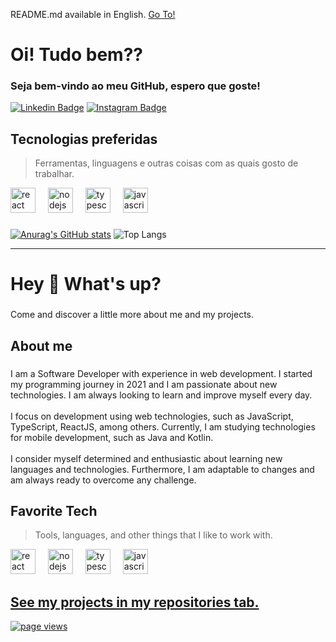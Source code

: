 <p>README.md available in English. <a href="#hey--whats-up">Go To!</a></p>

<h1 align="left">Oi! Tudo bem??</h1>
<h3 align="left">Seja bem-vindo ao meu GitHub, espero que goste!</h3>

[![Linkedin Badge](https://img.shields.io/badge/-LinkedIn-0e76a8?style=flat-square&logo=Linkedin&logoColor=white)](https://linkedin.com/in/guilherme-da-invencao-santos-556497282)
[![Instagram Badge](https://img.shields.io/badge/-Instagram-e4405f?style=flat-square&logo=Instagram&logoColor=white)](https://instagram.com/invencaodev/)

<h2 align="left" id="macropower-tech">Tecnologias preferidas</h2>

> Ferramentas, linguagens e outras coisas com as quais gosto de trabalhar.

<div align="left">
  <img src="https://cdn.jsdelivr.net/gh/devicons/devicon/icons/react/react-original.svg" height="40" alt="react logo"  />
  <img width="12" />
  <img src="https://cdn.jsdelivr.net/gh/devicons/devicon/icons/nodejs/nodejs-original.svg" height="40" alt="nodejs logo"  />
  <img width="12" />
  <img src="https://cdn.jsdelivr.net/gh/devicons/devicon/icons/typescript/typescript-original.svg" height="40" alt="typescript logo"  />
  <img width="12" />
  <img src="https://cdn.jsdelivr.net/gh/devicons/devicon/icons/javascript/javascript-original.svg" height="40" alt="javascript logo"  />
</div>

###
[![Anurag's GitHub stats](https://github-readme-stats.vercel.app/api?username=invencaosts)](https://github.com/anuraghazra/github-readme-stats)
![Top Langs](https://github-readme-stats.vercel.app/api/top-langs/?username=invencaosts&layout=compact)

---

<h1 align="left">Hey 👋 What's up?</h1>

###

<p align="left">Come and discover a little more about me and my projects.</p>

###

<h2 align="left">About me</h2>

###

<p align="left">I am a Software Developer with experience in web development. I started my programming journey in 2021 and I am passionate about new technologies. I am always looking to learn and improve myself every day.<br><br>I focus on development using web technologies, such as JavaScript, TypeScript, ReactJS, among others. Currently, I am studying technologies for mobile development, such as Java and Kotlin.<br><br>I consider myself determined and enthusiastic about learning new languages ​​and technologies. Furthermore, I am adaptable to changes and am always ready to overcome any challenge.</p>

###

<h2 align="left" id="macropower-tech">Favorite Tech</h2>

> Tools, languages, and other things that I like to work with.

<div align="left">
  <img src="https://cdn.jsdelivr.net/gh/devicons/devicon/icons/react/react-original.svg" height="40" alt="react logo"  />
  <img width="12" />
  <img src="https://cdn.jsdelivr.net/gh/devicons/devicon/icons/nodejs/nodejs-original.svg" height="40" alt="nodejs logo"  />
  <img width="12" />
  <img src="https://cdn.jsdelivr.net/gh/devicons/devicon/icons/typescript/typescript-original.svg" height="40" alt="typescript logo"  />
  <img width="12" />
  <img src="https://cdn.jsdelivr.net/gh/devicons/devicon/icons/javascript/javascript-original.svg" height="40" alt="javascript logo"  />
</div>

###

<h2 align="left"> <a href="https://github.com/invencaosts?tab=repositories">See my projects in my repositories tab.</a> </h2>

<a href="https://github.com/invencaosts/invencaosts">
  <img src="https://komarev.com/ghpvc/?username=invencaosts" alt="page views" />
</a>
